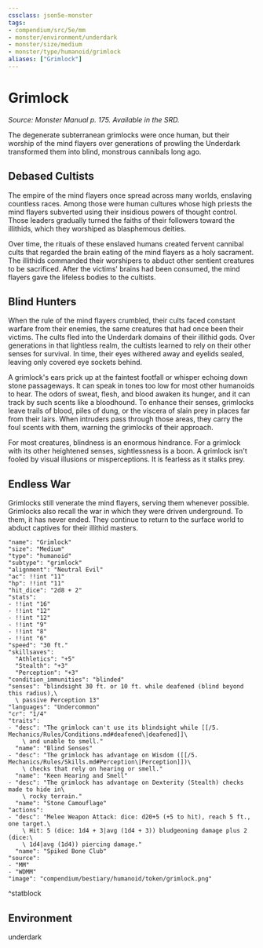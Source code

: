 ```yaml
---
cssclass: json5e-monster
tags:
- compendium/src/5e/mm
- monster/environment/underdark
- monster/size/medium
- monster/type/humanoid/grimlock
aliases: ["Grimlock"]
---
```

# Grimlock
*Source: Monster Manual p. 175. Available in the SRD.*  

The degenerate subterranean grimlocks were once human, but their worship of the mind flayers over generations of prowling the Underdark transformed them into blind, monstrous cannibals long ago.

## Debased Cultists

The empire of the mind flayers once spread across many worlds, enslaving countless races. Among those were human cultures whose high priests the mind flayers subverted using their insidious powers of thought control. Those leaders gradually turned the faiths of their followers toward the illithids, which they worshiped as blasphemous deities.

Over time, the rituals of these enslaved humans created fervent cannibal cults that regarded the brain eating of the mind flayers as a holy sacrament. The illithids commanded their worshipers to abduct other sentient creatures to be sacrificed. After the victims' brains had been consumed, the mind flayers gave the lifeless bodies to the cultists.

## Blind Hunters

When the rule of the mind flayers crumbled, their cults faced constant warfare from their enemies, the same creatures that had once been their victims. The cults fled into the Underdark domains of their illithid gods. Over generations in that lightless realm, the cultists learned to rely on their other senses for survival. In time, their eyes withered away and eyelids sealed, leaving only covered eye sockets behind.

A grimlock's ears prick up at the faintest footfall or whisper echoing down stone passageways. It can speak in tones too low for most other humanoids to hear. The odors of sweat, flesh, and blood awaken its hunger, and it can track by such scents like a bloodhound. To enhance their senses, grimlocks leave trails of blood, piles of dung, or the viscera of slain prey in places far from their lairs. When intruders pass through those areas, they carry the foul scents with them, warning the grimlocks of their approach.

For most creatures, blindness is an enormous hindrance. For a grimlock with its other heightened senses, sightlessness is a boon. A grimlock isn't fooled by visual illusions or misperceptions. It is fearless as it stalks prey.

## Endless War

Grimlocks still venerate the mind flayers, serving them whenever possible. Grimlocks also recall the war in which they were driven underground. To them, it has never ended. They continue to return to the surface world to abduct captives for their illithid masters.

```statblock
"name": "Grimlock"
"size": "Medium"
"type": "humanoid"
"subtype": "grimlock"
"alignment": "Neutral Evil"
"ac": !!int "11"
"hp": !!int "11"
"hit_dice": "2d8 + 2"
"stats":
- !!int "16"
- !!int "12"
- !!int "12"
- !!int "9"
- !!int "8"
- !!int "6"
"speed": "30 ft."
"skillsaves":
  "Athletics": "+5"
  "Stealth": "+3"
  "Perception": "+3"
"condition_immunities": "blinded"
"senses": "blindsight 30 ft. or 10 ft. while deafened (blind beyond this radius),\
  \ passive Perception 13"
"languages": "Undercommon"
"cr": "1/4"
"traits":
- "desc": "The grimlock can't use its blindsight while [[/5. Mechanics/Rules/Conditions.md#deafened\|deafened]]\
    \ and unable to smell."
  "name": "Blind Senses"
- "desc": "The grimlock has advantage on Wisdom ([[/5. Mechanics/Rules/Skills.md#Perception\|Perception]])\
    \ checks that rely on hearing or smell."
  "name": "Keen Hearing and Smell"
- "desc": "The grimlock has advantage on Dexterity (Stealth) checks made to hide in\
    \ rocky terrain."
  "name": "Stone Camouflage"
"actions":
- "desc": "Melee Weapon Attack: dice: d20+5 (+5 to hit), reach 5 ft., one target.\
    \ Hit: 5 (dice: 1d4 + 3|avg (1d4 + 3)) bludgeoning damage plus 2 (dice:\
    \ 1d4|avg (1d4)) piercing damage."
  "name": "Spiked Bone Club"
"source":
- "MM"
- "WDMM"
"image": "compendium/bestiary/humanoid/token/grimlock.png"
```
^statblock

## Environment

underdark